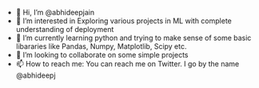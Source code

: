 - 👋 Hi, I’m @abhideepjain
- 👀 I’m interested in Exploring various projects in ML with complete understanding of deployment
- 🌱 I’m currently learning python and trying to make sense of some basic libararies like Pandas, Numpy, Matplotlib, Scipy etc.
- 💞️ I’m looking to collaborate on some simple projects
- 📫 How to reach me: You can reach me on Twitter. I go by the name @abhideepj

<!---
abhideepjain/abhideepjain is a ✨ special ✨ repository because its `README.md` (this file) appears on your GitHub profile.
You can click the Preview link to take a look at your changes.
--->
